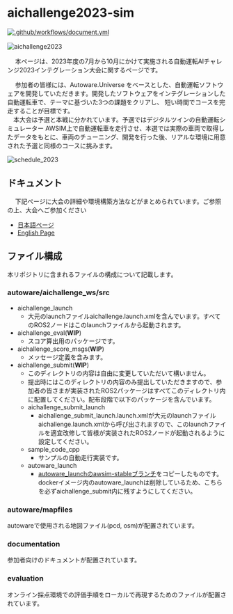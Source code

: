# aichallenge2023-sim
[![.github/workflows/document.yml](https://github.com/AutomotiveAIChallenge/aichallenge2023-sim/actions/workflows/document.yml/badge.svg?branch=feature%2Fen)](https://github.com/AutomotiveAIChallenge/aichallenge2023-sim/actions/workflows/document.yml)

![aichallenge2023](https://github.com/AutomotiveAIChallenge/aichallenge2023-sim/assets/113989589/9b56b775-0628-4e26-af86-331a5c13a6bb)　　
　　
  
&emsp; 本ページは、2023年度の7月から10月にかけて実施される自動運転AIチャレンジ2023インテグレーション大会に関するページです。　　　　

&emsp; 参加者の皆様には、Autoware.Universe をベースとした、自動運転ソフトウェアを開発していただきます。開発したソフトウェアをインテグレーションした自動運転車で、テーマに基づいた3つの課題をクリアし、 短い時間でコースを完走することが目標です。  
&emsp;本大会は予選と本戦に分かれています。予選ではデジタルツインの自動運転シミュレーター AWSIM上で自動運転車を走行させ、本選では実際の車両で取得したデータをもとに、車両のチューニング、開発を行った後、リアルな環境に用意された予選と同様のコースに挑みます。

![schedule_2023](https://github.com/AutomotiveAIChallenge/aichallenge2023-sim/assets/113989589/58e75a25-b823-4b20-9282-885a21527af8)

## ドキュメント
&emsp; 下記ページに大会の詳細や環境構築方法などがまとめられています。ご参照の上、大会へご参加ください
- [日本語ページ](https://automotiveaichallenge.github.io/aichallenge2023-sim/index.html)
- [English Page](https://automotiveaichallenge.github.io/aichallenge2023-sim/en/index.html)

## ファイル構成
本リポジトリに含まれるファイルの構成について記載します。

### autoware/aichallenge_ws/src
* aichallenge_launch
  * 大元のlaunchファイルaichallenge.launch.xmlを含んでいます。すべてのROS2ノードはこのlaunchファイルから起動されます。
* aichallenge_eval(**WIP**)
  * スコア算出用のパッケージです。
* aichallenge_score_msgs(**WIP**)
  * メッセージ定義を含みます。
* aichallenge_submit(**WIP**)
  * このディレクトリの内容は自由に変更していただいて構いません。
  * 提出時にはこのディレクトリの内容のみ提出していただきますので、参加者の皆さまが実装されたROS2パッケージはすべてこのディレクトリ内に配置してください。配布段階で以下のパッケージを含んでいます。
  * aichallenge_submit_launch
    * aichallenge_submit_launch.launch.xmlが大元のlaunchファイルaichallenge.launch.xmlから呼び出されますので、このlaunchファイルを適宜改修して皆様が実装されたROS2ノードが起動されるように設定してください。
  * sample_code_cpp
    * サンプルの自動走行実装です。
  * autoware_launch
    * [autoware_launchのawsim-stableブランチ](https://github.com/autowarefoundation/autoware_launch/tree/awsim-stable)をコピーしたものです。dockerイメージ内のautoware_launchは削除しているため、こちらを必ずaichallenge_submit内に残すようにしてください。

### autoware/mapfiles
autowareで使用される地図ファイル(pcd, osm)が配置されています。

### documentation
参加者向けのドキュメントが配置されています。

### evaluation
オンライン採点環境での評価手順をローカルで再現するためのファイルが配置されています。
